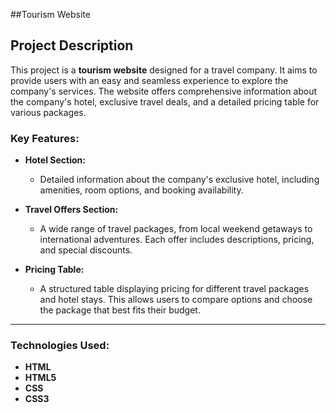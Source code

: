 
##Tourism Website

## Project Description
This project is a **tourism website** designed for a travel company. It aims to provide users with an easy and seamless experience to explore the company's services. The website offers comprehensive information about the company's hotel, exclusive travel deals, and a detailed pricing table for various packages.

### Key Features:
- **Hotel Section:** 
  - Detailed information about the company's exclusive hotel, including amenities, room options, and booking availability.
  
- **Travel Offers Section:** 
  - A wide range of travel packages, from local weekend getaways to international adventures. Each offer includes descriptions, pricing, and special discounts.

- **Pricing Table:** 
  - A structured table displaying pricing for different travel packages and hotel stays. This allows users to compare options and choose the package that best fits their budget.

---

### Technologies Used:
- **HTML**
- **HTML5**
- **CSS**
- **CSS3**


